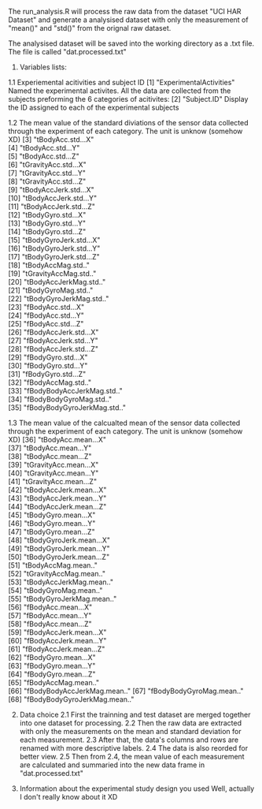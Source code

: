 The run_analysis.R will process the raw data from the dataset "UCI HAR Dataset" and generate a analysised dataset with only the measurement of "mean()" and "std()" from the orignal raw dataset. 

The analysised dataset will be saved into the working directory as a .txt file. The file is called "dat.processed.txt"


1. Variables lists:

1.1 Experiemental acitivities and subject ID
[1] "ExperimentalActivities"    Named the experimental activites. All the data are collected from the subjects preforming the 6 categories of acitivites: 
[2] "Subject.ID"    Display the ID assigned to each of the experimental subjects
 
1.2 The mean value of the standard diviations of the sensor data collected through the experiment of each category. The unit is unknow (somehow XD)
 [3] "tBodyAcc.std...X"           
 [4] "tBodyAcc.std...Y"           
 [5] "tBodyAcc.std...Z"           
 [6] "tGravityAcc.std...X"        
 [7] "tGravityAcc.std...Y"        
 [8] "tGravityAcc.std...Z"        
 [9] "tBodyAccJerk.std...X"       
[10] "tBodyAccJerk.std...Y"       
[11] "tBodyAccJerk.std...Z"       
[12] "tBodyGyro.std...X"          
[13] "tBodyGyro.std...Y"          
[14] "tBodyGyro.std...Z"          
[15] "tBodyGyroJerk.std...X"      
[16] "tBodyGyroJerk.std...Y"      
[17] "tBodyGyroJerk.std...Z"      
[18] "tBodyAccMag.std.."          
[19] "tGravityAccMag.std.."       
[20] "tBodyAccJerkMag.std.."      
[21] "tBodyGyroMag.std.."         
[22] "tBodyGyroJerkMag.std.."     
[23] "fBodyAcc.std...X"           
[24] "fBodyAcc.std...Y"           
[25] "fBodyAcc.std...Z"           
[26] "fBodyAccJerk.std...X"       
[27] "fBodyAccJerk.std...Y"       
[28] "fBodyAccJerk.std...Z"       
[29] "fBodyGyro.std...X"          
[30] "fBodyGyro.std...Y"          
[31] "fBodyGyro.std...Z"          
[32] "fBodyAccMag.std.."          
[33] "fBodyBodyAccJerkMag.std.."  
[34] "fBodyBodyGyroMag.std.."     
[35] "fBodyBodyGyroJerkMag.std.." 

1.3 The mean value of the calcualted mean of the sensor data collected through the experiment of each category. The unit is unknow (somehow XD)
[36] "tBodyAcc.mean...X"          
[37] "tBodyAcc.mean...Y"          
[38] "tBodyAcc.mean...Z"          
[39] "tGravityAcc.mean...X"       
[40] "tGravityAcc.mean...Y"       
[41] "tGravityAcc.mean...Z"       
[42] "tBodyAccJerk.mean...X"      
[43] "tBodyAccJerk.mean...Y"      
[44] "tBodyAccJerk.mean...Z"      
[45] "tBodyGyro.mean...X"         
[46] "tBodyGyro.mean...Y"         
[47] "tBodyGyro.mean...Z"         
[48] "tBodyGyroJerk.mean...X"     
[49] "tBodyGyroJerk.mean...Y"     
[50] "tBodyGyroJerk.mean...Z"     
[51] "tBodyAccMag.mean.."         
[52] "tGravityAccMag.mean.."      
[53] "tBodyAccJerkMag.mean.."     
[54] "tBodyGyroMag.mean.."        
[55] "tBodyGyroJerkMag.mean.."    
[56] "fBodyAcc.mean...X"          
[57] "fBodyAcc.mean...Y"          
[58] "fBodyAcc.mean...Z"          
[59] "fBodyAccJerk.mean...X"      
[60] "fBodyAccJerk.mean...Y"      
[61] "fBodyAccJerk.mean...Z"      
[62] "fBodyGyro.mean...X"         
[63] "fBodyGyro.mean...Y"         
[64] "fBodyGyro.mean...Z"         
[65] "fBodyAccMag.mean.."         
[66] "fBodyBodyAccJerkMag.mean.." 
[67] "fBodyBodyGyroMag.mean.."    
[68] "fBodyBodyGyroJerkMag.mean.."

2. Data choice
2.1 First the trainning and test dataset are merged together into one dataset for processing.
2.2 Then the raw data are extracted with only the measurements on the mean and standard deviation for each measurement.
2.3 After that, the data's columns and rows are renamed with more descriptive labels. 
2.4 The data is also reorded for better view.
2.5 Then from 2.4,  the mean value of each measurement are calculated and summaried into the new data frame in "dat.processed.txt"

3. Information about the experimental study design you used
Well, actually I don't really know about it XD
